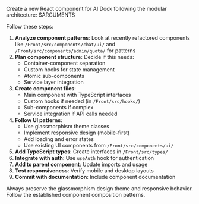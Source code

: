 Create a new React component for AI Dock following the modular architecture: $ARGUMENTS

Follow these steps:

1. **Analyze component patterns**: Look at recently refactored components like `/Front/src/components/chat/ui/` and `/Front/src/components/admin/quota/` for patterns
2. **Plan component structure**: Decide if this needs:
   - Container-component separation
   - Custom hooks for state management  
   - Atomic sub-components
   - Service layer integration
3. **Create component files**: 
   - Main component with TypeScript interfaces
   - Custom hooks if needed (in `/Front/src/hooks/`)
   - Sub-components if complex
   - Service integration if API calls needed
4. **Follow UI patterns**:
   - Use glassmorphism theme classes
   - Implement responsive design (mobile-first)
   - Add loading and error states
   - Use existing UI components from `/Front/src/components/ui/`
5. **Add TypeScript types**: Create interfaces in `/Front/src/types/`
6. **Integrate with auth**: Use `useAuth` hook for authentication
7. **Add to parent component**: Update imports and usage
8. **Test responsiveness**: Verify mobile and desktop layouts
9. **Commit with documentation**: Include component documentation

Always preserve the glassmorphism design theme and responsive behavior.
Follow the established component composition patterns.
